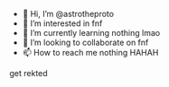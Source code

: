 - 👋 Hi, I’m @astrotheproto
- 👀 I’m interested in fnf
- 🌱 I’m currently learning nothing lmao 
- 💞️ I’m looking to collaborate on fnf
- 📫 How to reach me nothing HAHAH

get rekted<!---
astrotheproto/astrotheproto is a ✨ special ✨ repository because its `README.md` (this file) appears on your GitHub profile.
You can click the Preview link to take a look at your changes.
--->

